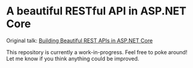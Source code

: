 # A beautiful RESTful API in ASP.NET Core

Original talk: [Building Beautiful REST APIs in ASP.NET Core](http://www.slideshare.net/NateBarbettini/building-beautiful-rest-apis-in-aspnet-core)

This repository is currently a work-in-progress. Feel free to poke around! Let me know if you think anything could be improved.
